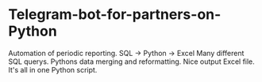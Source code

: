# Telegram-bot-for-partners-on-Python
Automation of periodic reporting. SQL -> Python -> Excel
Many different SQL querys. 
Pythons data merging and reformatting. 
Nice output Excel file. 
It's all in one Python script.
